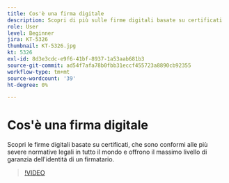 ```yaml
---
title: Cos'è una firma digitale
description: Scopri di più sulle firme digitali basate su certificati
role: User
level: Beginner
jira: KT-5326
thumbnail: KT-5326.jpg
kt: 5326
exl-id: 8d3e3cdc-e9f6-41bf-8937-1a53aab681b3
source-git-commit: ad54f7afa78b0fbb31eccf455723a8890cb92355
workflow-type: tm+mt
source-wordcount: '39'
ht-degree: 0%

---
```


# Cos&#39;è una firma digitale

Scopri le firme digitali basate su certificati, che sono conformi alle più severe normative legali in tutto il mondo e offrono il massimo livello di garanzia dell&#39;identità di un firmatario.

>[!VIDEO](https://video.tv.adobe.com/v/343648?quality=12&learn=on&hidetitle=true)
